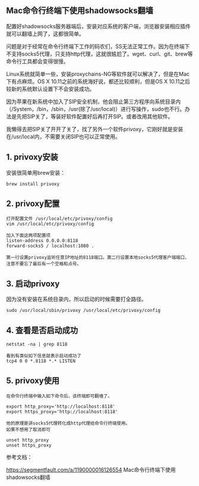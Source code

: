 ## Mac命令行终端下使用shadowsocks翻墙

配置好shadowsocks服务器端后，安装对应系统的客户端，浏览器安装相应插件就可以翻墙上网了，这都很简单。

问题是对于经常在命令行终端下工作的码农们，SS无法正常工作。因为在终端下不支持socks5代理，只支持http代理，这就很尴尬了。wget、curl、git、brew等命令行工具都会变得很慢。

Linux系统就简单一些，安装proxychains-NG等软件就可以解决了，但是在Mac下有点麻烦。OS X 10.11之前的系统海好说，都还比较顺利，但是OS X 10.11之后较新的系统默认设置下不会安装成功。

因为苹果在新系统中加入了SIP安全机制，他会阻止第三方程序向系统目录内（/System，/bin，/sbin，/usr(除了/usr/local)）进行写操作，sudo也不行。办法是先把SIP关了，等装好软件配置好后再打开SIP。或者改用其他软件。

我懒得去把SIP关了开开了关了，找了另外一个软件privoxy，它刚好就是安装在/usr/local内，不需要关闭SIP也可以正常使用。

## 1. privoxy安装
安装很简单用brew安装：
```
brew install privoxy
```
## 2. privoxy配置
```
打开配置文件 /usr/local/etc/privoxy/config
vim /usr/local/etc/privoxy/config

加入下面这两项配置项
listen-address 0.0.0.0:8118
forward-socks5 / localhost:1080 .

第一行设置privoxy监听任意IP地址的8118端口。第二行设置本地socks5代理客户端端口，注意不要忘了最后有一个空格和点号。
```
## 3. 启动privoxy
因为没有安装在系统目录内，所以启动的时候需要打全路径。
```
sudo /usr/local/sbin/privoxy /usr/local/etc/privoxy/config
```

## 4. 查看是否启动成功
```
netstat -na | grep 8118

看到有类似如下信息就表示启动成功了
tcp4 0 0 *.8118 *.* LISTEN

```

## 5. privoxy使用
```
在命令行终端中输入如下命令后，该终端即可翻墙了。

export http_proxy='http://localhost:8118'
export https_proxy='http://localhost:8118'

他的原理是讲socks5代理转化成http代理给命令行终端使用。
如果不想用了取消即可

unset http_proxy
unset https_proxy

```
参考文档：

https://segmentfault.com/a/1190000016126554  Mac命令行终端下使用shadowsocks翻墙
